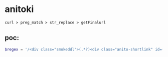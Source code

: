 # anitoki
`curl > preg_match > str_replace > getFinalurl`

## poc:
```php
$regex = '/<div class="smokeddl">(.*?)<div class="anito-shortlink" id=(.*?)">/s';
```